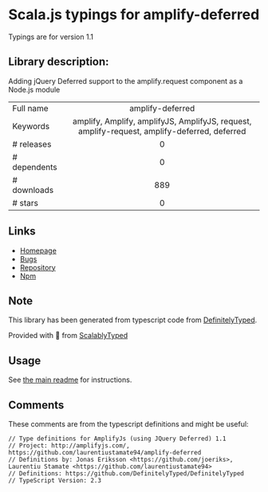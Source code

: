 
# Scala.js typings for amplify-deferred

Typings are for version 1.1

## Library description:
Adding jQuery Deferred support to the amplify.request component as a Node.js module

|                    |                 |
| ------------------ | :-------------: |
| Full name          | amplify-deferred |
| Keywords           | amplify, Amplify, amplifyJS, AmplifyJS, request, amplify-request, amplify-deferred, deferred |
| # releases         | 0 |
| # dependents       | 0 |
| # downloads        | 889 |
| # stars            | 0 |

## Links
- [Homepage](https://github.com/laurentiustamate94/amplify-deferred)
- [Bugs](https://github.com/laurentiustamate94/amplify-deferred/issues)
- [Repository](https://github.com/laurentiustamate94/amplify-deferred)
- [Npm](https://www.npmjs.com/package/amplify-deferred)
    


## Note
This library has been generated from typescript code from [DefinitelyTyped](https://definitelytyped.org).

Provided with :purple_heart: from [ScalablyTyped](https://github.com/oyvindberg/ScalablyTyped)

## Usage
See [the main readme](../../readme.md) for instructions.

## Comments

These comments are from the typescript definitions and might be useful:
```
// Type definitions for AmplifyJs (using JQuery Deferred) 1.1
// Project: http://amplifyjs.com/, https://github.com/laurentiustamate94/amplify-deferred
// Definitions by: Jonas Eriksson <https://github.com/joeriks>, Laurentiu Stamate <https://github.com/laurentiustamate94>
// Definitions: https://github.com/DefinitelyTyped/DefinitelyTyped
// TypeScript Version: 2.3

```

